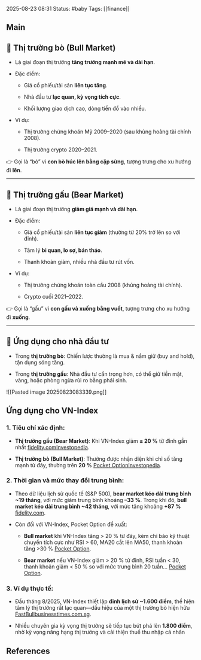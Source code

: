 2025-08-23 08:31
Status: #baby
Tags: [[finance]]
## Main
## 🐂 **Thị trường bò (Bull Market)**

- Là giai đoạn thị trường **tăng trưởng mạnh mẽ và dài hạn**.
    
- Đặc điểm:
    
    - Giá cổ phiếu/tài sản **liên tục tăng**.
        
    - Nhà đầu tư **lạc quan, kỳ vọng tích cực**.
        
    - Khối lượng giao dịch cao, dòng tiền đổ vào nhiều.
        
- Ví dụ:
    
    - Thị trường chứng khoán Mỹ 2009–2020 (sau khủng hoảng tài chính 2008).
        
    - Thị trường crypto 2020–2021.
        

👉 Gọi là “bò” vì **con bò húc lên bằng cặp sừng**, tượng trưng cho xu hướng đi **lên**.

---

## 🐻 **Thị trường gấu (Bear Market)**

- Là giai đoạn thị trường **giảm giá mạnh và dài hạn**.
    
- Đặc điểm:
    
    - Giá cổ phiếu/tài sản **liên tục giảm** (thường từ 20% trở lên so với đỉnh).
        
    - Tâm lý **bi quan, lo sợ, bán tháo**.
        
    - Thanh khoản giảm, nhiều nhà đầu tư rút vốn.
        
- Ví dụ:
    
    - Thị trường chứng khoán toàn cầu 2008 (khủng hoảng tài chính).
        
    - Crypto cuối 2021–2022.
        

👉 Gọi là “gấu” vì **con gấu vả xuống bằng vuốt**, tượng trưng cho xu hướng đi **xuống**.

---

## 📌 Ứng dụng cho nhà đầu tư

- Trong **thị trường bò**: Chiến lược thường là mua & nắm giữ (buy and hold), tận dụng sóng tăng.
    
- Trong **thị trường gấu**: Nhà đầu tư cẩn trọng hơn, có thể giữ tiền mặt, vàng, hoặc phòng ngừa rủi ro bằng phái sinh.


![[Pasted image 20250823083339.png]]

## Ứng dụng cho VN-Index

### 1. Tiêu chí xác định:

- **Thị trường gấu (Bear Market)**: Khi VN-Index giảm **≥ 20 %** từ đỉnh gần nhất [fidelity.com](https://www.fidelity.com/learning-center/smart-money/bear-vs-bull-market?utm_source=chatgpt.com)[Investopedia](https://www.investopedia.com/insights/digging-deeper-bull-and-bear-markets/?utm_source=chatgpt.com).
    
- **Thị trường bò (Bull Market)**: Thường được nhận diện khi chỉ số tăng mạnh từ đáy, thường trên **20 %** [Pocket Option](https://pocketoption.com/blog/en/knowledge-base/learning/which-stock-should-i-buy/?utm_source=chatgpt.com)[Investopedia](https://www.investopedia.com/insights/digging-deeper-bull-and-bear-markets/?utm_source=chatgpt.com).
    

### 2. Thời gian và mức thay đổi trung bình:

- Theo dữ liệu lịch sử quốc tế (S&P 500), **bear market kéo dài trung bình ~19 tháng**, với mức giảm trung bình khoảng **–33 %**. Trong khi đó, **bull market kéo dài trung bình ~42 tháng**, với mức tăng khoảng **+87 %** [fidelity.com](https://www.fidelity.com/learning-center/smart-money/bear-vs-bull-market?utm_source=chatgpt.com).
    
- Còn đối với VN-Index, Pocket Option đề xuất:
    
    - **Bull market** khi VN-Index tăng > 20 % từ đáy, kèm chỉ báo kỹ thuật chuyển tích cực như RSI > 60, MA20 cắt lên MA50, thanh khoản tăng >30 % [Pocket Option](https://pocketoption.com/blog/en/knowledge-base/learning/which-stock-should-i-buy/?utm_source=chatgpt.com).
        
    - **Bear market** nếu VN-Index giảm > 20 % từ đỉnh, RSI tuần < 30, thanh khoản giảm < 50 % so với mức trung bình 20 tuần… [Pocket Option](https://pocketoption.com/blog/en/knowledge-base/learning/which-stock-should-i-buy/?utm_source=chatgpt.com).
        

### 3. Ví dụ thực tế:

- Đầu tháng 8/2025, VN-Index thiết lập **đỉnh lịch sử ~1.600 điểm**, thể hiện tâm lý thị trường rất lạc quan—dấu hiệu của một thị trường bò hiện hữu [FastBull](https://www.fastbull.com/news-detail/record-etf-outflows-despite-vnindex-hitting-new-highs-4339439_0?utm_source=chatgpt.com)[businesstimes.com.sg](https://www.businesstimes.com.sg/international/asean/vietnams-vn-index-smashes-record-stock-market-turns-25?utm_source=chatgpt.com).
    
- Nhiều chuyên gia kỳ vọng thị trường sẽ tiếp tục bứt phá lên **1.800 điểm**, nhờ kỳ vọng nâng hạng thị trường và cải thiện thuế thu nhập cá nhân
## References
